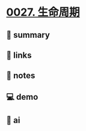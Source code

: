 # [0027. 生命周期](https://github.com/Tdahuyou/react/tree/main/0027.%20%E7%94%9F%E5%91%BD%E5%91%A8%E6%9C%9F)


## 📝 summary



## 🔗 links





## 📒 notes





## 💻 demo





## 🤖 ai




